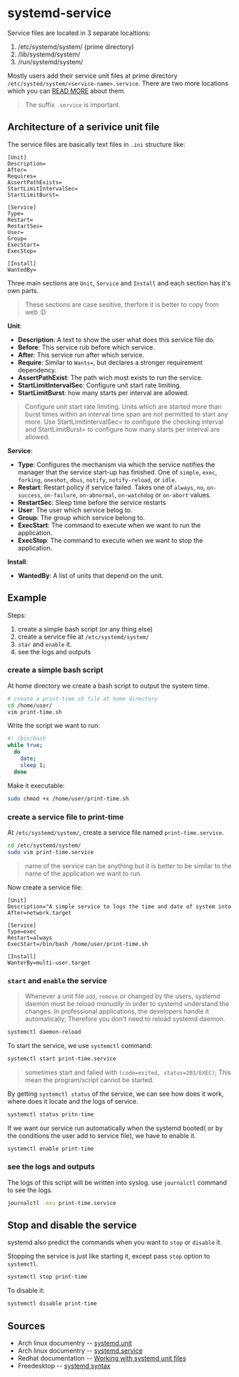 # systemd-service

Service files are located in 3 separate localtions:

1. /etc/systemd/system/  (prime directory)
2. /lib/systemd/system/
3. /run/systemd/system/

Mostly users add their service unit files at prime directory `/etc/systed/system/<service-name>.service`. There are two more locations which you can [READ MORE](https://medium.com/@liwp.stephen/where-to-put-the-systemd-configuration-files-da499a7b286c) about them.

> The suffix `.service` is important.

## Architecture of a serivice unit file

The service files are basically text files in `.ini` structure like:

```text
[Unit]
Description=
After=
Requires=
AssertPathExists=
StartLimitIntervalSec=
StartLimitBurst=

[Service]
Type=
Restart=
RestartSec=
User=
Group=
ExecStart=
ExecStop=

[Install]
WantedBy=
```

Three main sections are `Unit`, `Service` and `Install` and each section has it's own parts.

> These sections are case sesitive, therfore it is better to copy from web :D

**Unit**:

* **Description**: A text to show the user what does this service file do.
* **Before**: This service rub before which service.
* **After**: This service run after which service.
* **Require**: Similar to `Wants=`, but declares a stronger requirement dependency.
* **AssertPathExist**: The path wich must exists to run the service.
* **StartLimitIntervalSec**: Configure unit start rate limiting.
* **StartLimitBurst**: how many starts per interval are allowed.

> Configure unit start rate limiting. Units which are started more than burst times within an interval time span are not permitted to start any more. Use StartLimitIntervalSec= to configure the checking interval and StartLimitBurst= to configure how many starts per interval are allowed.

**Service**:

* **Type**: Configures the mechanism via which the service notifies the manager that the service start-up has finished. One of `simple`, `exec`, `forking`, `oneshot`, `dbus`, `notify`, `notify-reload`, or `idle`.
* **Restart**: Restart policy if service failed. Takes one of `always`, `no`, `on-success`, `on-failure`, `on-abnormal`, `on-watchdog` or `on-abort` values.
* **RestartSec**: Sleep time before the service restarts
* **User**: The user which service belog to.
* **Group**: The group which service belong to.
* **ExecStart**: The command to execute when we want to run the application.
* **ExecStop**: The command to execute when we want to stop the application.

**Install**:

* **WantedBy**: A list of units that depend on the unit.

## Example

Steps:

1. create a simple bash script (or any thing else)
2. create a service file at `/etc/systemd/system/`
3. `star` and `enable` it.
4. see the logs and outputs

### create a simple bash script

At home directory we create a bash script to output the system time.

```bash
# create a print-time.sh file at home directory
cd /home/user/
vim print-time.sh
```

Write the script we want to run:

```bash
#! /bin/bash
while true;
  do
    date;
    sleep 1;
  done
```

Make it executable:

```bash
sudo chmod +x /home/user/print-time.sh
```

### create a service file to print-time

At `/etc/systemd/system/`, create a service file named `print-time.service`.

```bash
cd /etc/systemd/system/
sudo vim print-time.service
```

> name of the service can be anything but it is better to be similar to the name of the application we want to run.

Now create a service file:

```text
[Unit]
Description="A simple service to logs the time and date of system into  
After=network.target

[Service]
Type=exec
Restart=always
ExecStart=/bin/bash /home/user/print-time.sh

[Install]
WanterBy=multi-user.target
```

### `start` and `enable` the service

> Whenever a unit file `add`, `remove` or changed by the users, systemd daemon must be reload *manually* in order to systemd understand the changes. In professional applications, the developers handle it automatically; Therefore you don't need to reload systemd daemon.

```bash
systemctl daemon-reload
```

To start the service, we use `systemctl` command:

```bash
systemctl start print-time.service
```

> sometimes start and falied with `(code=exited, status=203/EXEC)`; This mean the program/script cannot be started.

By getting `systemctl status` of the service, we can see how does it work, where does it locate and the logs of service.

```bash
systemctl status pritn-time
```

If we want our service run automatically when the systemd booted( or by the conditions the user add to service file), we have to enable it.

```bash
systemctl enable print-time
```

### see the logs and outputs

The logs of this script will be written into syslog. use `journalctl` command to see the logs.

```bash
journalctl -exu print-time.service
```

## Stop and disable the service

systemd also predict the commands when you want to `stop` or `disable` it.

Stopping the service is just like starting it, except pass `stop` option to `systemctl`.

```bash
systemctl stop print-time
```

To disable it:

```bash
systemctl disable print-time
```

## Sources

* Arch linux documentry -- [systemd.unit](https://man.archlinux.org/man/systemd.unit.5.en)
* Arch linux documentry -- [systemd.service](https://man.archlinux.org/man/systemd.service.5.en)
* Redhat documentation -- [Working with systemd unit files](https://docs.redhat.com/en/documentation/red_hat_enterprise_linux/9/html/using_systemd_unit_files_to_customize_and_optimize_your_system/assembly_working-with-systemd-unit-files_working-with-systemd#assembly_working-with-systemd-unit-files_working-with-systemd)
* Freedesktop -- [systemd syntax](https://www.freedesktop.org/software/systemd/man/latest/systemd.syntax.html#)

